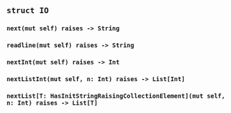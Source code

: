 ## `struct IO`

### `next(mut self) raises -> String`

### `readline(mut self) raises -> String`

### `nextInt(mut self) raises -> Int`

### `nextListInt(mut self, n: Int) raises -> List[Int]`

### `nextList[T: HasInitStringRaisingCollectionElement](mut self, n: Int) raises -> List[T]`
